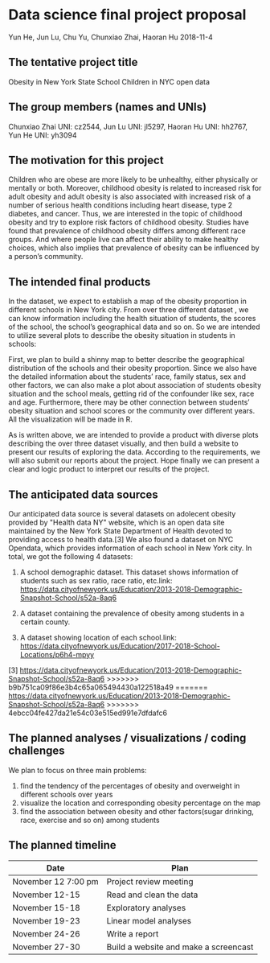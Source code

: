 Data science final project proposal
================
Yun He, Jun Lu, Chu Yu, Chunxiao Zhai, Haoran Hu
2018-11-4

The tentative project title
---------------------------

Obesity in New York State School Children in NYC open data

The group members (names and UNIs)
----------------------------------

Chunxiao Zhai UNI: cz2544, Jun Lu UNI: jl5297, Haoran Hu UNI: hh2767, Yun He UNI: yh3094

The motivation for this project
-------------------------------

Children who are obese are more likely to be unhealthy, either physically or mentally or both. Moreover, childhood obesity is related to increased risk for adult obesity and adult obesity is also associated with increased risk of a number of serious health conditions including heart disease, type 2 diabetes, and cancer. Thus, we are interested in the topic of childhood obesity and try to explore risk factors of childhood obesity. Studies have found that prevalence of childhood obesity differs among different race groups. And where people live can affect their ability to make healthy choices, which also implies that prevalence of obesity can be influenced by a person’s community.

The intended final products
---------------------------
In the dataset, we expect to establish a map of the obesity proportion in different schools in New York city. From over three different dataset , we can know information including the health situation of students, the scores of the school, the school’s geographical data and so on. So we are intended to utilize several plots to describe the obesity situation in students in schools:

First, we plan to build a shinny map to better describe the geographical distribution of the schools and their obesity proportion. Since we also have the detailed information about the students’ race, family status, sex and other factors, we can also make a plot about association of students obesity situation and the school meals, getting rid of the confounder like sex, race and age. Furthermore, there may be other connection between students’ obesity situation and school scores or the community over different years. All the visualization will be made in R.

As is written above, we are intended to provide a product with diverse plots describing the over three dataset visually, and then build a website to present our results of exploring the data. According to the requirements, we will also submit our reports about the project. Hope finally we can present a clear and logic product to interpret our results of the project.


The anticipated data sources
----------------------------

Our anticipated data source is several datasets on adolecent obesity provided by "Health data NY" website, which is an open data site maintained by the New York State Department of Health devoted to providing access to health data.\[3\] We also found a dataset on NYC Opendata, which provides information of each school in New York city. In total, we got the following 4 datasets:

1.  A school demographic dataset. This dataset shows information of students such as sex ratio, race ratio, etc.link: <https://data.cityofnewyork.us/Education/2013-2018-Demographic-Snapshot-School/s52a-8aq6>

2.  A dataset containing the prevalence of obesity among students in a certain county.

3.  A dataset showing location of each school.link: <https://data.cityofnewyork.us/Education/2017-2018-School-Locations/p6h4-mpyy>

\[3\] <https://data.cityofnewyork.us/Education/2013-2018-Demographic-Snapshot-School/s52a-8aq6> &gt;&gt;&gt;&gt;&gt;&gt;&gt; b9b751ca09f86e3b4c65a065494430a122518a49 ======= <https://data.cityofnewyork.us/Education/2013-2018-Demographic-Snapshot-School/s52a-8aq6> &gt;&gt;&gt;&gt;&gt;&gt;&gt; 4ebcc04fe427da21e54c03e515ed991e7dfdafc6

The planned analyses / visualizations / coding challenges
---------------------------------------------------------

We plan to focus on three main problems:

1.  find the tendency of the percentages of obesity and overweight in different schools over years
2.  visualize the location and corresponding obesity percentage on the map
3.  find the association between obesity and other factors(sugar drinking, race, exercise and so on) among students

The planned timeline
--------------------

| Date                | Plan                                  |
|---------------------|---------------------------------------|
| November 12 7:00 pm | Project review meeting                |
| November 12-15      | Read and clean the data               |
| November 15-18      | Exploratory analyses                  |
| November 19-23      | Linear model analyses                 |
| November 24-26      | Write a report                        |
| November 27-30      | Build a website and make a screencast |
